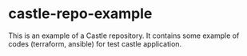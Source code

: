 # castle-repo-example

This is an example of a Castle repository. It contains some example of codes (terraform, ansible) for test castle application.